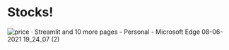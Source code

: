 # Stocks!
![price · Streamlit and 10 more pages - Personal - Microsoft​ Edge 08-06-2021 19_24_07 (2)](https://user-images.githubusercontent.com/57037608/121198475-ca02ed00-c88f-11eb-906a-eac204aba3a8.png)

